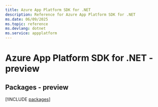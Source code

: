 ```yaml
---
title: Azure App Platform SDK for .NET
description: Reference for Azure App Platform SDK for .NET
ms.date: 06/09/2025
ms.topic: reference
ms.devlang: dotnet
ms.service: appplatform
---
```

# Azure App Platform SDK for .NET - preview
## Packages - preview
[!INCLUDE [packages](app-platform-index.md)]